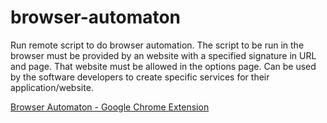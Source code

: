 # browser-automaton
Run remote script to do browser automation.
The script to be run in the browser must be provided by an website with a specified signature in URL and page. That website must be allowed in the options page.
Can be used by the software developers to create specific services for their application/website.

[Browser Automaton - Google Chrome Extension](https://chrome.google.com/webstore/detail/browser-automaton/ccchboloojckhbjbdchaclhdolofpckn)
